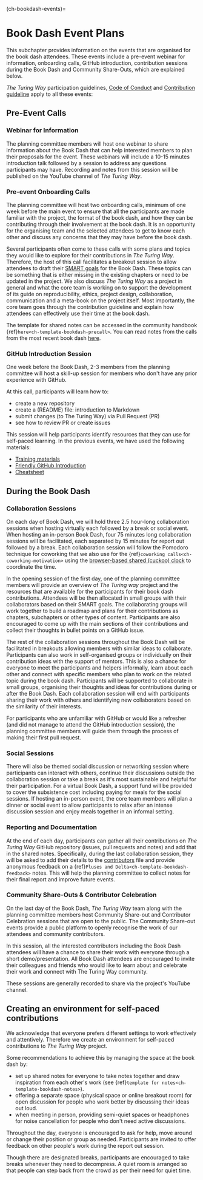 (ch-bookdash-events)=
# Book Dash Event Plans

This subchapter provides information on the events that are organised for the book dash attendees.
These events include a pre-event webinar for information, onboarding calls, GitHub introduction, contribution sessions during the Book Dash and Community Share-Outs, which are explained below.

_The Turing Way_ participation guidelines, [Code of Conduct](https://the-turing-way.netlify.app/community-handbook/coc.html) and [Contribution guideline](https://github.com/alan-turing-institute/the-turing-way/blob/main/CONTRIBUTING.md) apply to all these events:

## Pre-Event Calls

### Webinar for Information

The planning committee members will host one webinar to share information about the Book Dash that can help interested members to plan their proposals for the event.
These webinars will include a 10-15 minutes introduction talk followed by a session to address any questions participants may have.
Recording and notes from this session will be published on the YouTube channel of _The Turing Way_.

### Pre-event Onboarding Calls

The planning committee will host two onboarding calls, minimum of one week before the main event to ensure that all the participants are made familiar with the project, the format of the book dash, and how they can be contributing through their involvement at the book dash.
It is an opportunity for the organising team and the selected attendees to get to know each other and discuss any concerns that they may have before the book dash.

Several participants often come to these calls with some plans and topics they would like to explore for their contributions in _The Turing Way_.
Therefore, the host of this call facilitates a breakout session to allow attendees to draft their [SMART goals](https://www.atlassian.com/blog/productivity/how-to-write-smart-goals) for the Book Dash.
These topics can be something that is either missing in the existing chapters or need to be updated in the project.
We also discuss _The Turing Way_ as a project in general and what the core team is working on to support the development of its guide on reproducibility, ethics, project design, collaboration, communication and a meta-book on the project itself.
Most importantly, the core team goes through the contribution guideline and explain how attendees can effectively use their time at the book dash.

The template for shared notes can be accessed in the community handbook {ref}`here<ch-template-bookdash-precall>`.
You can read notes from the calls from the most recent book dash [here](https://hackmd.io/@turingway).

### GitHub Introduction Session

One week before the Book Dash, 2-3 members from the planning committee will host a skill-up session for members who don't have any prior experience with GitHub.

At this call, participants will learn how to:
- create a new repository
- create a (README) file: introduction to Markdown
- submit changes (to The Turing Way) via Pull Request (PR)
- see how to review PR or create issues

This session will help participants identify resources that they can use for self-paced learning.
In the previous events, we have used the following materials:
- [Training materials](https://malvikasharan.github.io/developing_collaborative_document)
- [Friendly GitHub Introduction](https://docs.google.com/presentation/d/e/2PACX-1vR-Qu4kYulSMGnnAHH9-OonNiLkaJrsolEecEkt0VD5_3PmKWePmiSQwxK3QHoq5gNsL-MJKowmgsAx/pub?start=false&loop=false&delayms=3000)
- [Cheatsheet](https://guides.github.com/pdfs/markdown-cheatsheet-online.pdf)

## During the Book Dash

### Collaboration Sessions

On each day of Book Dash, we will hold three 2.5 hour-long collaboration sessions when hosting virtually each followed by a break or social event.
When hosting an in-person Book Dash, four 75 minutes long collaboration sessions will be facilitated, each separated by 15 minutes for report out followed by a break.
Each collaboration session will follow the Pomodoro technique for coworking that we also use for the {ref}`coworking calls<ch-coworking-motivation>` using the [browser-based shared (cuckoo) clock](https://cuckoo.team/tw-bookdash) to coordinate the time.

In the opening session of the first day, one of the planning committee members will provide an overview of _The Turing way_ project and the resources that are available for the participants for their book dash contributions.
Attendees will be then allocated in small groups with their collaborators based on their SMART goals.
The collaborating groups will work together to build a roadmap and plans for their contributions as chapters, subchapters or other types of content.
Participants are also encouraged to come up with the main sections of their contributions and collect their thoughts in bullet points on a GitHub issue.

The rest of the collaboration sessions throughout the Book Dash will be facilitated in breakouts allowing members with similar ideas to collaborate.
Participants can also work in self-organised groups or individually on their contribution ideas with the support of mentors.
This is also a chance for everyone to meet the participants and helpers informally, learn about each other and connect with specific members who plan to work on the related topic during the book dash.
Participants will be supported to collaborate in small groups, organising their thoughts and ideas for contributions during or after the Book Dash.
Each collaboration session will end with participants sharing their work with others and identifying new collaborators based on the similarity of their interests.

For participants who are unfamiliar with GitHub or would like a refresher (and did not manage to attend the GitHub introduction session), the planning committee members will guide them through the process of making their first pull request.

### Social Sessions

There will also be themed social discussion or networking session where participants can interact with others, continue their discussions outside the collaboration session or take a break as it's most sustainable and helpful for their participation.
For a virtual Book Dash, a support fund will be provided to cover the subsistence cost including paying for meals for the social sessions.
If hosting an in-person event, the core team members will plan a dinner or social event to allow participants to relax after an intense discussion session and enjoy meals together in an informal setting.

### Reporting and Documentation

At the end of each day, participants can gather all their contributions on _The Turing Way_ GitHub repository (issues, pull requests and notes) and add that in the shared notes.
Specifically, during the last collaboration session, they will be asked to add their details to the [contributors](https://github.com/alan-turing-institute/the-turing-way/tree/book-dash-chapter/contributors.md) file and provide anonymous feedback on a {ref}`Pluses and Delta<ch-template-bookdash-feedback>` notes.
This will help the planning committee to collect notes for their final report and improve future events.

### Community Share-Outs & Contributor Celebration

On the last day of the Book Dash, _The Turing Way_ team along with the planning committee members host Community Share-out and Contributor Celebration sessions that are open to the public.
The Community Share-out events provide a public platform to openly recognise the work of our attendees and community contributors.

In this session, all the interested contributors including the Book Dash attendees will have a chance to share their work with everyone through a short demo/presentation.
All Book Dash attendees are encouraged to invite their colleagues and friends who would like to learn about and celebrate their work and connect with The Turing Way community.

These sessions are generally recorded to share via the project's YouTube channel.

## Creating an environment for self-paced contributions

We acknowledge that everyone prefers different settings to work effectively and attentively.
Therefore we create an environment for self-paced contributions to _The Turing Way_ project.

Some recommendations to achieve this by managing the space at the book dash by:
- set up shared notes for everyone to take notes together and draw inspiration from each other's work (see {ref}`template for notes<ch-template-bookdash-notes>`).
- offering a separate space (physical space or online breakout room) for open discussion for people who work better by discussing their ideas out loud.
- when meeting in person, providing semi-quiet spaces or headphones for noise cancellation for people who don't need active discussions.

Throughout the day, everyone is encouraged to ask for help, move around or change their position or group as needed.
Participants are invited to offer feedback on other people's work during the report out session.

Though there are designated breaks, participants are encouraged to take breaks whenever they need to decompress.
A quiet room is arranged so that people can step back from the crowd as per their need for quiet time.
